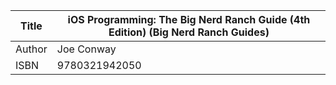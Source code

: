 Title | iOS Programming: The Big Nerd Ranch Guide (4th Edition) (Big Nerd Ranch Guides)
------|-------------------
Author|  Joe Conway
ISBN  |  9780321942050
